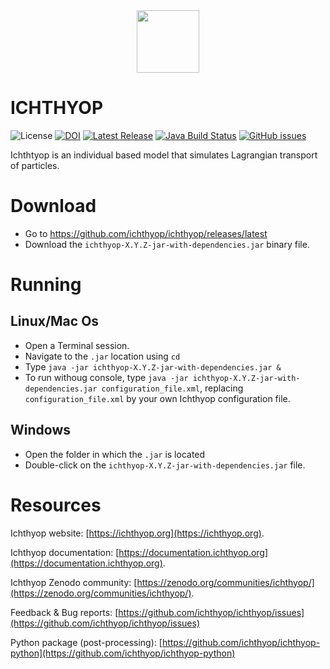 <div align="center">
  <img src="http://www.ichthyop.org/wp-content/uploads/2020/10/cropped-logo_ichtyopsimple_rvb_500dpi.png" height=100>
</div>

ICHTHYOP
================
![License](https://img.shields.io/github/license/ichthyop/ichthyop)
[![DOI](https://zenodo.org/badge/286681664.svg)](https://zenodo.org/badge/latestdoi/286681664)
[![Latest Release](https://img.shields.io/github/release/ichthyop/ichthyop.svg)](https://github.com/ichthyop/ichthyop/releases)
[![Java Build Status](https://github.com/ichthyop/ichthyop/workflows/java-build/badge.svg)](https://github.com/ichthyop/ichthyop/actions)
[![GitHub issues](https://img.shields.io/github/issues/ichthyop/ichthyop.svg)](https://github.com/ichthyop/ichthyop/issues)


Ichthtyop is an individual based model that simulates Lagrangian transport of particles.

# Download

- Go to https://github.com/ichthyop/ichthyop/releases/latest
- Download the `ichthyop-X.Y.Z-jar-with-dependencies.jar` binary file.

# Running

## Linux/Mac Os

- Open a Terminal session.
- Navigate to the `.jar` location using `cd`
- Type `java -jar ichthyop-X.Y.Z-jar-with-dependencies.jar &`
- To run withoug console, type `java -jar ichthyop-X.Y.Z-jar-with-dependencies.jar configuration_file.xml`, replacing `configuration_file.xml` by your own Ichthyop configuration file.

## Windows

- Open the folder in which the `.jar` is located
- Double-click on the `ichthyop-X.Y.Z-jar-with-dependencies.jar` file.

# Resources

Ichthyop website: [https://ichthyop.org](https://ichthyop.org).

Ichthyop documentation: [https://documentation.ichthyop.org](https://documentation.ichthyop.org).

Ichthyop Zenodo community: [https://zenodo.org/communities/ichthyop/](https://zenodo.org/communities/ichthyop/).

Feedback & Bug reports: [https://github.com/ichthyop/ichthyop/issues](https://github.com/ichthyop/ichthyop/issues)

Python package (post-processing): [https://github.com/ichthyop/ichthyop-python](https://github.com/ichthyop/ichthyop-python)
